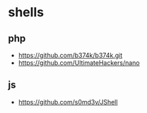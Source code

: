 # shells #

## php ##
* https://github.com/b374k/b374k.git
* https://github.com/UltimateHackers/nano

## js ##
* https://github.com/s0md3v/JShell
